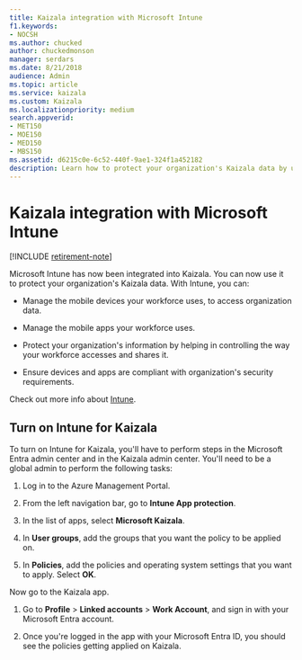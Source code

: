 ```yaml
---
title: Kaizala integration with Microsoft Intune
f1.keywords:
- NOCSH
ms.author: chucked
author: chuckedmonson
manager: serdars
ms.date: 8/21/2018
audience: Admin
ms.topic: article
ms.service: kaizala
ms.custom: Kaizala
ms.localizationpriority: medium
search.appverid:
- MET150
- MOE150
- MED150
- MBS150
ms.assetid: d6215c0e-6c52-440f-9ae1-324f1a452182
description: Learn how to protect your organization's Kaizala data by using Microsoft Intune.
---
```


# Kaizala integration with Microsoft Intune

[!INCLUDE [retirement-note](includes/retirement-note.md)]

Microsoft Intune has now been integrated into Kaizala. You can now use it to protect your organization's Kaizala data. With Intune, you can:
  
- Manage the mobile devices your workforce uses, to access organization data.
    
- Manage the mobile apps your workforce uses.
    
- Protect your organization's information by helping in controlling the way your workforce accesses and shares it.
    
- Ensure devices and apps are compliant with organization's security requirements.
    
Check out more info about [Intune](/mem/intune/fundamentals/what-is-intune).
  
## Turn on Intune for Kaizala

To turn on Intune for Kaizala, you'll have to perform steps in the Microsoft Entra admin center and in the Kaizala admin center. You'll need to be a global admin to perform the following tasks:
  
1. Log in to the Azure Management Portal.
    
2. From the left navigation bar, go to **Intune App protection**.
    
3. In the list of apps, select **Microsoft Kaizala**.
    
4. In **User groups**, add the groups that you want the policy to be applied on.
    
5. In **Policies**, add the policies and operating system settings that you want to apply. Select **OK**.
    
Now go to the Kaizala app.
  
1. Go to **Profile** \> **Linked accounts** \> **Work Account**, and sign in with your Microsoft Entra account.
    
2. Once you're logged in the app with your Microsoft Entra ID, you should see the policies getting applied on Kaizala.
